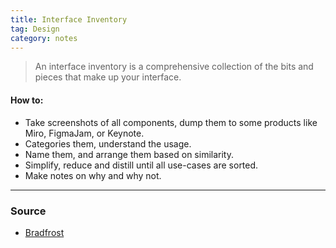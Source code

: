 ```yaml
---
title: Interface Inventory
tag: Design
category: notes
---
```


> An interface inventory is a comprehensive collection of the bits and pieces that make up your interface.
#### How to:
- Take screenshots of all components, dump them to some products like Miro, FigmaJam, or Keynote. 
- Categories them, understand the usage. 
- Name them, and arrange them based on similarity. 
- Simplify, reduce and distill until all use-cases are sorted. 
- Make notes on why and why not.

--- 
### Source
- [Bradfrost](https://bradfrost.com/blog/post/interface-inventory/)
